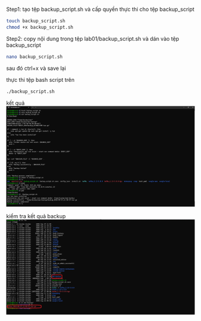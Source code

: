 Step1: tạo tệp backup_script.sh và cấp quyền thực thi cho tệp backup_script
```bash
touch backup_script.sh
chmod +x backup_script.sh
```

Step2: copy nội dung trong tệp lab01/backup_script.sh và dán vào tệp backup_script
```bash
nano backup_script.sh
```
sau đó ctrl+x và save lại

thực thi tệp bash script trên
```bash
./backup_script.sh
```
kết quả
![image](./images/backup.png)

kiểm tra kết quả backup
![image](./images/backup_result.png)